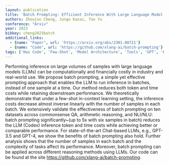 ```yaml
---
layout: publication
title: 'Batch Prompting: Efficient Inference With Large Language Model Apis'
authors: Zhoujun Cheng, Jungo Kasai, Tao Yu
conference: "Arxiv"
year: 2023
bibkey: cheng2023batch
additional_links:
  - {name: "Paper", url: 'https://arxiv.org/abs/2301.08721'}
  - {name: "Code", url: 'https://github.com/xlang-ai/batch-prompting'}
tags: ['Has Code', 'Few-Shot', 'Model Architecture', 'Tools', 'GPT', 'Prompting', 'Reinforcement Learning']
---
```

Performing inference on large volumes of samples with large language models
(LLMs) can be computationally and financially costly in industry and real-world
use. We propose batch prompting, a simple yet effective prompting approach that
enables the LLM to run inference in batches, instead of one sample at a time.
Our method reduces both token and time costs while retaining downstream
performance. We theoretically demonstrate that under a few-shot in-context
learning setting, the inference costs decrease almost inverse linearly with the
number of samples in each batch. We extensively validate the effectiveness of
batch prompting on ten datasets across commonsense QA, arithmetic reasoning,
and NLI/NLU: batch prompting significantly~(up to 5x with six samples in batch)
reduces the LLM (Codex) inference token and time costs while achieving better
or comparable performance. For state-of-the-art Chat-based LLMs, e.g., GPT-3.5
and GPT-4, we show the benefits of batch prompting also hold. Further analysis
shows that the number of samples in each batch and the complexity of tasks
affect its performance. Moreover, batch prompting can be applied across
different reasoning methods using LLMs. Our code can be found at the site
https://github.com/xlang-ai/batch-prompting.
